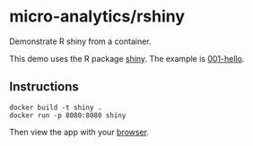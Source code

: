 # micro-analytics/rshiny
Demonstrate R shiny from a container.

This demo uses the R package [shiny](https://cran.r-project.org/package=shiny).
The example is [001-hello](https://github.com/rstudio/shiny-examples).

## Instructions
```
docker build -t shiny .
docker run -p 8080:8080 shiny
```

Then view the app with your [browser](http://localhost:8080).
